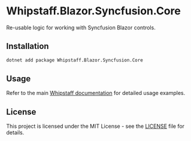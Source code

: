 # Whipstaff.Blazor.Syncfusion.Core

Re-usable logic for working with Syncfusion Blazor controls.

## Installation

```bash
dotnet add package Whipstaff.Blazor.Syncfusion.Core
```

## Usage

Refer to the main [Whipstaff documentation](https://github.com/dpvreony/whipstaff) for detailed usage examples.

## License

This project is licensed under the MIT License - see the [LICENSE](https://github.com/dpvreony/whipstaff/blob/main/LICENSE) file for details.
